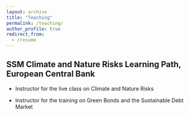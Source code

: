 ```yaml
---
layout: archive
title: "Teaching"
permalink: /teaching/
author_profile: true
redirect_from:
  - /resume
---
```


## SSM Climate and Nature Risks Learning Path, European Central Bank

- Instructor for the live class on Climate and Nature Risks

- Instructor for the training on Green Bonds and the Sustainable Debt Market